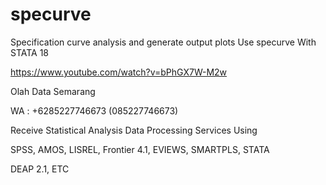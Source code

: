 # specurve
Specification curve analysis and generate output plots Use specurve With STATA 18

https://www.youtube.com/watch?v=bPhGX7W-M2w

Olah Data Semarang

WA : +6285227746673 (085227746673)

Receive Statistical Analysis Data Processing Services Using

SPSS, AMOS, LISREL, Frontier 4.1, EVIEWS, SMARTPLS, STATA

DEAP 2.1, ETC
